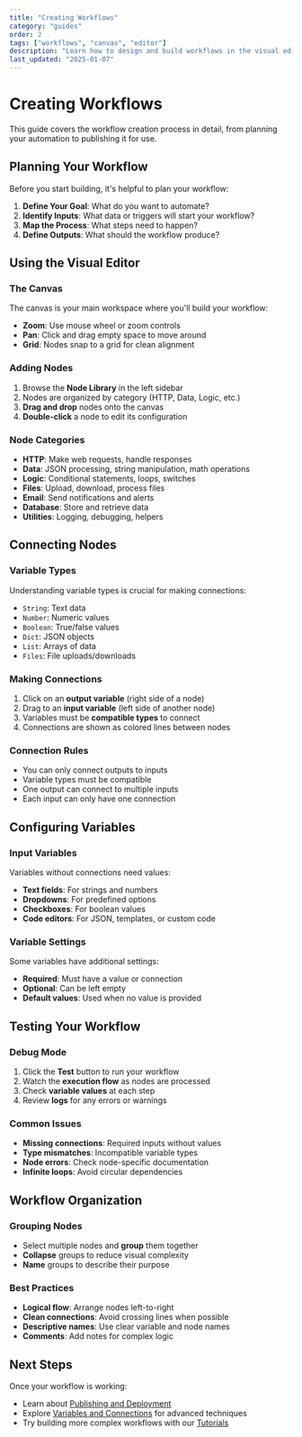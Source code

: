 ```yaml
---
title: "Creating Workflows"
category: "guides"
order: 2
tags: ["workflows", "canvas", "editor"]
description: "Learn how to design and build workflows in the visual editor"
last_updated: "2025-01-07"
---
```


# Creating Workflows

This guide covers the workflow creation process in detail, from planning your automation to publishing it for use.

## Planning Your Workflow

Before you start building, it's helpful to plan your workflow:

1. **Define Your Goal**: What do you want to automate?
2. **Identify Inputs**: What data or triggers will start your workflow?
3. **Map the Process**: What steps need to happen?
4. **Define Outputs**: What should the workflow produce?

## Using the Visual Editor

### The Canvas
The canvas is your main workspace where you'll build your workflow:
- **Zoom**: Use mouse wheel or zoom controls
- **Pan**: Click and drag empty space to move around
- **Grid**: Nodes snap to a grid for clean alignment

### Adding Nodes
1. Browse the **Node Library** in the left sidebar
2. Nodes are organized by category (HTTP, Data, Logic, etc.)
3. **Drag and drop** nodes onto the canvas
4. **Double-click** a node to edit its configuration

### Node Categories
- **HTTP**: Make web requests, handle responses
- **Data**: JSON processing, string manipulation, math operations
- **Logic**: Conditional statements, loops, switches
- **Files**: Upload, download, process files
- **Email**: Send notifications and alerts
- **Database**: Store and retrieve data
- **Utilities**: Logging, debugging, helpers

## Connecting Nodes

### Variable Types
Understanding variable types is crucial for making connections:
- `String`: Text data
- `Number`: Numeric values
- `Boolean`: True/false values
- `Dict`: JSON objects
- `List`: Arrays of data
- `Files`: File uploads/downloads

### Making Connections
1. Click on an **output variable** (right side of a node)
2. Drag to an **input variable** (left side of another node)
3. Variables must be **compatible types** to connect
4. Connections are shown as colored lines between nodes

### Connection Rules
- You can only connect outputs to inputs
- Variable types must be compatible
- One output can connect to multiple inputs
- Each input can only have one connection

## Configuring Variables

### Input Variables
Variables without connections need values:
- **Text fields**: For strings and numbers
- **Dropdowns**: For predefined options
- **Checkboxes**: For boolean values
- **Code editors**: For JSON, templates, or custom code

### Variable Settings
Some variables have additional settings:
- **Required**: Must have a value or connection
- **Optional**: Can be left empty
- **Default values**: Used when no value is provided

## Testing Your Workflow

### Debug Mode
1. Click the **Test** button to run your workflow
2. Watch the **execution flow** as nodes are processed
3. Check **variable values** at each step
4. Review **logs** for any errors or warnings

### Common Issues
- **Missing connections**: Required inputs without values
- **Type mismatches**: Incompatible variable types
- **Node errors**: Check node-specific documentation
- **Infinite loops**: Avoid circular dependencies

## Workflow Organization

### Grouping Nodes
- Select multiple nodes and **group** them together
- **Collapse** groups to reduce visual complexity
- **Name** groups to describe their purpose

### Best Practices
- **Logical flow**: Arrange nodes left-to-right
- **Clean connections**: Avoid crossing lines when possible
- **Descriptive names**: Use clear variable and node names
- **Comments**: Add notes for complex logic

## Next Steps

Once your workflow is working:
- Learn about [Publishing and Deployment](./publishing-and-deployment.md)
- Explore [Variables and Connections](./variables-and-connections.md) for advanced techniques
- Try building more complex workflows with our [Tutorials](../tutorials/)